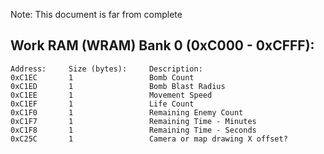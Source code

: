 Note: This document is far from complete

## Work RAM (WRAM) Bank 0 (0xC000 - 0xCFFF):
```
Address:     Size (bytes):     Description:
0xC1EC       1                 Bomb Count
0xC1ED       1                 Bomb Blast Radius 
0xC1EE       1                 Movement Speed
0xC1EF       1                 Life Count
0xC1F0       1                 Remaining Enemy Count
0xC1F7       1                 Remaining Time - Minutes
0xC1F8       1                 Remaining Time - Seconds
0xC25C       1                 Camera or map drawing X offset?
```
